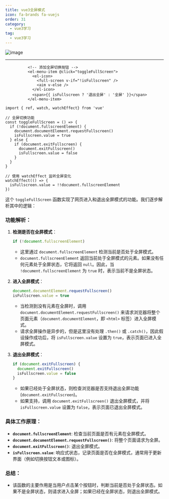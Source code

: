 ```yaml
---
title: vue3全屏模式
icon: fa-brands fa-vuejs
order: 31
category:
  - vue3学习
tag:
  - vue3学习
---
```








![image](https://cdn.jsdelivr.net/gh/kadobao/picx-images-hosting@master/20241014/image.6pnhxv97d8.jpg)

------





```
          <!-- 添加全屏切换按钮 -->
          <el-menu-item @click="toggleFullScreen">
            <el-icon>
              <full-screen v-if="!isFullscreen" />
              <aim v-else />
            </el-icon>
            <span>{{ isFullscreen ? '退出全屏' : '全屏' }}</span>
          </el-menu-item>
```

```
import { ref, watch, watchEffect} from 'vue'

// 全屏切换功能
const toggleFullScreen = () => {
  if (!document.fullscreenElement) {
    document.documentElement.requestFullscreen()
    isFullscreen.value = true
  } else {
    if (document.exitFullscreen) {
      document.exitFullscreen()
      isFullscreen.value = false
    }
  }
}

// 使用 watchEffect 监听全屏变化
watchEffect(() => {
  isFullscreen.value = !!document.fullscreenElement
})
```

这个 `toggleFullScreen` 函数实现了网页进入和退出全屏模式的功能。我们逐步解析其中的逻辑：

### 功能解析：

1. **检测是否在全屏模式**：
   ```js
   if (!document.fullscreenElement)
   ```
   - 这里通过 `document.fullscreenElement` 检测当前是否处于全屏模式。
   - `document.fullscreenElement` 返回当前处于全屏模式的元素。如果没有任何元素处于全屏状态，它将返回 `null`。因此，当 `!document.fullscreenElement` 为 `true` 时，表示当前不是全屏状态。

2. **进入全屏模式**：
   ```js
   document.documentElement.requestFullscreen()
   isFullscreen.value = true
   ```
   - 当检测到没有元素在全屏时，调用 `document.documentElement.requestFullscreen()` 来请求浏览器将整个页面元素（`document.documentElement`，即 `<html>` 标签）进入全屏模式。
   - 请求全屏操作是异步的，但是这里没有处理 `.then()` 或 `.catch()`，因此假设操作成功后，将 `isFullscreen.value` 设置为 `true`，表示页面已进入全屏模式。

3. **退出全屏模式**：
   ```js
   if (document.exitFullscreen) {
     document.exitFullscreen()
     isFullscreen.value = false
   }
   ```
   - 如果已经处于全屏状态，则检查浏览器是否支持退出全屏功能 (`document.exitFullscreen`)。
   - 如果支持，调用 `document.exitFullscreen()` 退出全屏模式，并将 `isFullscreen.value` 设置为 `false`，表示页面已退出全屏模式。

### 具体工作原理：

- **`document.fullscreenElement`**: 检查当前页面是否有元素在全屏模式。
- **`document.documentElement.requestFullscreen()`**: 将整个页面请求为全屏。
- **`document.exitFullscreen()`**: 退出全屏模式。
- **`isFullscreen.value`**: 响应式状态，记录页面是否在全屏模式，通常用于更新界面（例如切换按钮文本或图标）。

### 总结：
- 该函数的主要作用是当用户点击某个按钮时，判断当前是否处于全屏状态。如果不是全屏状态，则请求进入全屏；如果已经在全屏状态，则退出全屏模式。